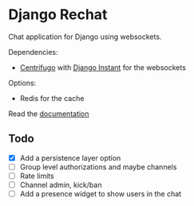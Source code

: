 # Django Rechat

Chat application for Django using websockets.

Dependencies:

- [Centrifugo](https://github.com/centrifugal/centrifugo) with 
[Django Instant](https://github.com/synw/django-instant) for the websockets

Options:

- Redis for the cache

Read the [documentation](http://django-rechat.readthedocs.io/en/latest/)

## Todo

- [x] Add a persistence layer option
- [ ] Group level authorizations and maybe channels
- [ ] Rate limits
- [ ] Channel admin, kick/ban
- [ ] Add a presence widget to show users in the chat

